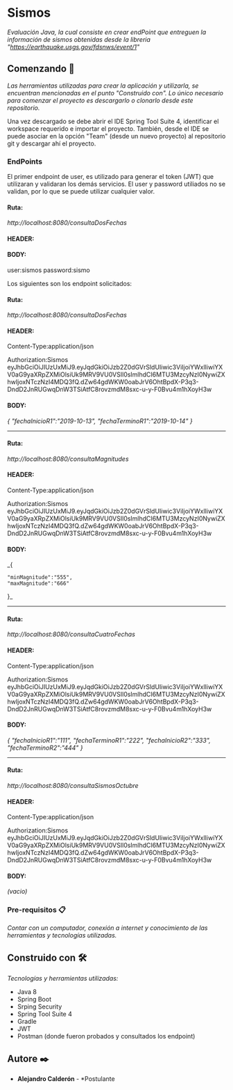 # Sismos

_Evaluación Java, la cual consiste en crear endPoint que entreguen la información de sismos obtenidas desde la libreria "https://earthquake.usgs.gov/fdsnws/event/1"_

## Comenzando 🚀

_Las herramientas utilizadas para crear la aplicación y utilizarla, se encuentran mencionadas en el punto "Construido con".
Lo único necesario para comenzar el proyecto es descargarlo o clonarlo desde este repositorio._

Una vez descargado se debe abrir el IDE Spring Tool Suite 4, identificar el workspace requerido e importar el proyecto. También, desde el IDE se puede asociar en la opción "Team" (desde un nuevo proyecto) al repositorio git y descargar ahí el proyecto.

### EndPoints

El primer endpoint de user, es utilizado para generar el token (JWT) que utilizaran y validaran los demás servicios. El user y password utiliados no se validan, por lo que se puede utilizar cualquier valor.
#### Ruta: 
_http://localhost:8080/consultaDosFechas_
#### HEADER:

#### BODY:
user:sismos
password:sismo


Los siguientes son los endpoint solicitados:
#### Ruta: 
_http://localhost:8080/consultaDosFechas_
#### HEADER:
Content-Type:application/json

Authorization:Sismos eyJhbGciOiJIUzUxMiJ9.eyJqdGkiOiJzb2Z0dGVrSldUIiwic3ViIjoiYWxlIiwiYXV0aG9yaXRpZXMiOlsiUk9MRV9VU0VSIl0sImlhdCI6MTU3MzcyNzI0NywiZXhwIjoxNTczNzI4MDQ3fQ.dZw64gdWKW0oabJrV6OhtBpdX-P3q3-DndD2JnRUGwqDnW3TSiAtfC8rovzmdM8sxc-u-y-F0Bvu4m1hXoyH3w
#### BODY:
_{
	"fechaInicioR1":"2019-10-13",
	"fechaTerminoR1":"2019-10-14"
}_
****************************************

#### Ruta: 
_http://localhost:8080/consultaMagnitudes_
#### HEADER:
Content-Type:application/json

Authorization:Sismos eyJhbGciOiJIUzUxMiJ9.eyJqdGkiOiJzb2Z0dGVrSldUIiwic3ViIjoiYWxlIiwiYXV0aG9yaXRpZXMiOlsiUk9MRV9VU0VSIl0sImlhdCI6MTU3MzcyNzI0NywiZXhwIjoxNTczNzI4MDQ3fQ.dZw64gdWKW0oabJrV6OhtBpdX-P3q3-DndD2JnRUGwqDnW3TSiAtfC8rovzmdM8sxc-u-y-F0Bvu4m1hXoyH3w
#### BODY:
_{

	"minMagnitude":"555",
	"maxMagnitude":"666"
}_

****************************************

#### Ruta: 
_http://localhost:8080/consultaCuatroFechas_
#### HEADER:
Content-Type:application/json

Authorization:Sismos eyJhbGciOiJIUzUxMiJ9.eyJqdGkiOiJzb2Z0dGVrSldUIiwic3ViIjoiYWxlIiwiYXV0aG9yaXRpZXMiOlsiUk9MRV9VU0VSIl0sImlhdCI6MTU3MzcyNzI0NywiZXhwIjoxNTczNzI4MDQ3fQ.dZw64gdWKW0oabJrV6OhtBpdX-P3q3-DndD2JnRUGwqDnW3TSiAtfC8rovzmdM8sxc-u-y-F0Bvu4m1hXoyH3w
#### BODY:
_{
	"fechaInicioR1":"111",
	"fechaTerminoR1":"222",
	"fechaInicioR2":"333",
	"fechaTerminoR2":"444"
}_

****************************************

#### Ruta: 
_http://localhost:8080/consultaSismosOctubre_
#### HEADER:
Content-Type:application/json

Authorization:Sismos eyJhbGciOiJIUzUxMiJ9.eyJqdGkiOiJzb2Z0dGVrSldUIiwic3ViIjoiYWxlIiwiYXV0aG9yaXRpZXMiOlsiUk9MRV9VU0VSIl0sImlhdCI6MTU3MzcyNzI0NywiZXhwIjoxNTczNzI4MDQ3fQ.dZw64gdWKW0oabJrV6OhtBpdX-P3q3-DndD2JnRUGwqDnW3TSiAtfC8rovzmdM8sxc-u-y-F0Bvu4m1hXoyH3w
#### BODY:
_(vacio)_


### Pre-requisitos 📋

_Contar con un computador, conexión a internet y conocimiento de las herramientas y tecnologías utilizadas._

## Construido con 🛠️

_Tecnologías y herramientas utilizadas:_

* Java 8
* Spring Boot
* Srping Security
* Spring Tool Suite 4
* Gradle
* JWT
* Postman (donde fueron probados y consultados los endpoint)



## Autore ✒️

* **Alejandro Calderón** - *Postulante

